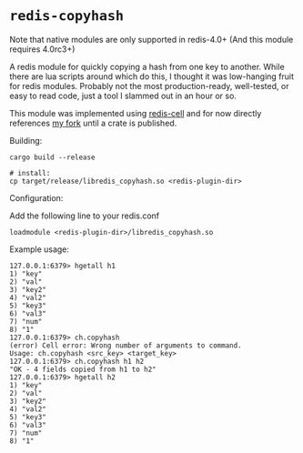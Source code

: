 # `redis-copyhash` 

Note that native modules are only supported in redis-4.0+ (And this module requires 4.0rc3+)

A redis module for quickly copying a hash from one key to another. While there are lua scripts around which do this, I thought it was low-hanging fruit for redis modules. Probably not the most production-ready, well-tested, or easy to read code, just a tool I slammed out in an hour or so.

This module was implemented using [redis-cell](https://github.com/brandur/redis-cell) and for now directly references [my fork](https://github.com/dwerner/redis-cell) until a crate is published.


Building:
```
cargo build --release

# install:
cp target/release/libredis_copyhash.so <redis-plugin-dir>
```

Configuration:

Add the following line to your redis.conf
```
loadmodule <redis-plugin-dir>/libredis_copyhash.so
```

Example usage:
```
127.0.0.1:6379> hgetall h1
1) "key"
2) "val"
3) "key2"
4) "val2"
5) "key3"
6) "val3"
7) "num"
8) "1"
127.0.0.1:6379> ch.copyhash
(error) Cell error: Wrong number of arguments to command.
Usage: ch.copyhash <src_key> <target_key>
127.0.0.1:6379> ch.copyhash h1 h2
"OK - 4 fields copied from h1 to h2"
127.0.0.1:6379> hgetall h2
1) "key"
2) "val"
3) "key2"
4) "val2"
5) "key3"
6) "val3"
7) "num"
8) "1"
```
